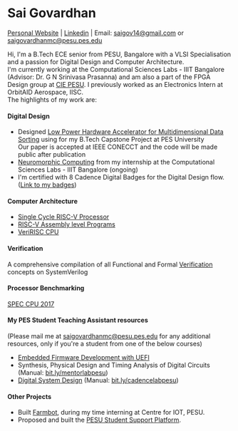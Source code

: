 # Sai Govardhan
[Personal Website](https://govardhnn.github.io) | [Linkedin](https://www.linkedin.com/in/saigovardhan/) | Email: [saigov14@gmail.com](mailto:saigov14@gmail.com) or [saigovardhanmc@pesu.pes.edu](mailto:saigovardhanmc@pesu.pes.edu)
>
Hi, I'm a B.Tech ECE senior from PESU, Bangalore with a VLSI Specialisation and a passion for Digital Design and Computer Architecture. \
I'm currently working at the Computational Sciences Labs - IIIT Bangalore (Advisor: Dr. G N Srinivasa Prasanna) and am also a part of the FPGA Design group at [CIE PESU](https://github.com/CIE-PESU). I previously worked as an Electronics Intern at OrbitAID Aerospace, IISC. \
The highlights of my work are:

#### Digital Design
* Designed [Low Power Hardware Accelerator for Multidimensional Data Sorting](https://github.com/govardhnn/Low_Power_Multidimensional_Sorters) using for my B.Tech Capstone Project at PES University <br> Our paper is accepted at IEEE CONECCT and the code will be made public after publication
* [Neuromorphic Computing](https://github.com/govardhnn/Neuromorphic_Computing) from my internship at the Computational Sciences Labs - IIIT Bangalore (ongoing)
* I'm certified with 8 Cadence Digital Badges for the Digital Design flow. ([Link to my badges](https://www.credly.com/users/sai-govardhan/badges))

#### Computer Architecture

* [Single Cycle RISC-V Processor](https://github.com/govardhnn/RISC_V_Single_Cycle_Processor) 
* [RISC-V Assembly level Programs](https://github.com/govardhnn/RISC_V_Assembly_Programs) 
* [VeriRISC CPU](https://github.com/govardhnn/VeriRiscCPU)

#### Verification
A comprehensive compilation of all Functional and Formal [Verification](https://github.com/govardhnn/Verification) concepts on SystemVerilog

#### Processor Benchmarking
[SPEC CPU 2017](https://github.com/govardhnn/SPEC_CPU_2017) 

#### My PES Student Teaching Assistant resources 
(Please mail me at saigovardhanmc@pesu.pes.edu for any additional resources, only if you're a student from one of the below courses)
* [Embedded Firmware Development with UEFI](https://github.com/govardhnn/UEFI_AHP)
* Synthesis, Physical Design and Timing Analysis of  Digital Circuits (Manual: [bit.ly/mentorlabpesu](https://bit.ly/mentorlabpesu))
* [Digital System Design](https://github.com/govardhnn/DSD_AHP) (Manual: [bit.ly/cadencelabpesu](https://bit.ly/cadencelabpesu))

#### Other Projects
* Built [Farmbot](https://github.com/govardhnn/farmbot-pesu), during my time interning at Centre for IOT, PESU.
* Proposed and built the [PESU Student Support Platform](https://ssp.pes.edu).

<!-- * [VeriRISC CPU](https://github.com/govardhnn/VeriRiscCPU)
* [RISC_V_Pipelined_Processor](https://github.com/govardhnn/RISC_V_Pipelined_Processor) <ongoing>
* [RISC-V Assembly level Programs](https://github.com/govardhnn/RISC_V_Assembly_Programs) 

| [MLPerf](https://github.com/govardhnn/MLPerf) (ongoing)

-->
